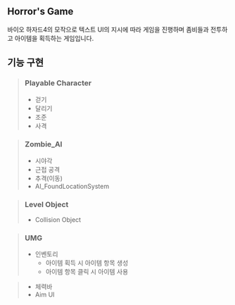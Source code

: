 Horror's Game
-
바이오 하자드4의 모작으로 텍스트 UI의 지시에 따라 게임을 진행하며 좀비들과 전투하고 아이템을 획득하는 게임입니다.

기능 구현
-

> ### Playable Character
>   - 걷기
>   - 달리기
>   - 조준
>   - 사격

> ### Zombie_AI
>   - 시야각
>   - 근접 공격
>   - 추격(이동)
>   - AI_FoundLocationSystem

> ### Level Object
>   - Collision Object

> ### UMG
>   - 인벤토리
>     - 아이템 획득 시 아이템 항목 생성
>     - 아이템 항목 클릭 시 아이템 사용

>   - 체력바
>   - Aim UI
